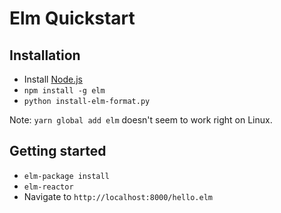 # Elm Quickstart

## Installation

- Install [Node.js](https://github.com/feihong/node-quickstart/)
- `npm install -g elm`
- `python install-elm-format.py`

Note: `yarn global add elm` doesn't seem to work right on Linux.

## Getting started

- `elm-package install`
- `elm-reactor`
- Navigate to `http://localhost:8000/hello.elm`